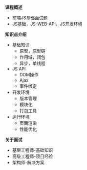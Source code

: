 **课程概述**
- 前端JS基础面试题
- JS基础，JS-WEB-API，JS开发环境

**知识点介绍**
+ 基础知识
    - 原型，原型链
    - 作用域，闭包
    - 异步，单线程
+ JS API
    - DOM操作
    - Ajax
    - 事件绑定
+ 开发环境
    - 版本管理
    - 模块化
    - 打包工具
+ 运行环境
    - 页面渲染
    - 性能优化
    
**关于面试**
+ 基层工程师-基础知识
+ 高级工程师-项目经验
+ 架构师-解决方案

